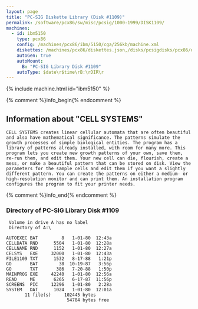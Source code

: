 ```yaml
---
layout: page
title: "PC-SIG Diskette Library (Disk #1109)"
permalink: /software/pcx86/sw/misc/pcsig/1000-1999/DISK1109/
machines:
  - id: ibm5150
    type: pcx86
    config: /machines/pcx86/ibm/5150/cga/256kb/machine.xml
    diskettes: /machines/pcx86/diskettes.json,/disks/pcsigdisks/pcx86/diskettes.json
    autoGen: true
    autoMount:
      B: "PC-SIG Library Disk #1109"
    autoType: $date\r$time\rB:\rDIR\r
---
```


{% include machine.html id="ibm5150" %}

{% comment %}info_begin{% endcomment %}

## Information about "CELL SYSTEMS"

    CELL SYSTEMS creates linear cellular automata that are often beautiful
    and also have mathematical significance. The patterns simulate the
    growth processes of simple biological entities. The program has a
    library of patterns already installed, with room for many more. This
    program lets you create new growth patterns of your own, save them,
    re-run them, and edit them. Your new cell can die, flourish, create a
    mess, or make a beautiful pattern that can be stored on disk. View the
    parameters for the sample cells and edit them if you want a slightly
    different pattern. You can create the patterns on either a medium- or
    high-resolution monitor and can print them. An installation program
    configures the program to fit your printer needs.
{% comment %}info_end{% endcomment %}


### Directory of PC-SIG Library Disk #1109

     Volume in drive A has no label
     Directory of A:\

    AUTOEXEC BAT         8   1-01-80  12:43a
    CELLDATA RND      5504   1-01-80  12:28a
    CELLNAME RND      1152   1-01-80  12:27a
    CELSYS   EXE     32000   1-01-80  12:43a
    FILE1109 TXT      1532   8-17-88   1:21p
    GO       BAT        38  10-19-87   3:56p
    GO       TXT       386   7-20-88   1:50p
    MAINPROG EXE     42240   1-01-80  12:56a
    READ     ME       6265   6-17-87  11:56p
    SCREENS  PIC     12296   1-01-80   2:28a
    SYSTEM   DAT      1024   1-01-80  12:01a
           11 file(s)     102445 bytes
                           54784 bytes free

